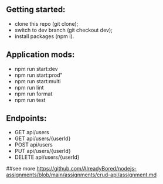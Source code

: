 ## Getting started:

- clone this repo (git clone);
- switch to dev branch (git checkout dev);
- install packages (npm i).

## Application mods:
- npm run start:dev
- npm run start:prod"
- npm run start:multi
- npm run lint
- npm run format
- npm run test

## Endpoints:
- GET api/users
- GET api/users/{userId}
- POST api/users
- PUT api/users/{userId}
- DELETE api/users/{userId}

##see more
https://github.com/AlreadyBored/nodejs-assignments/blob/main/assignments/crud-api/assignment.md

